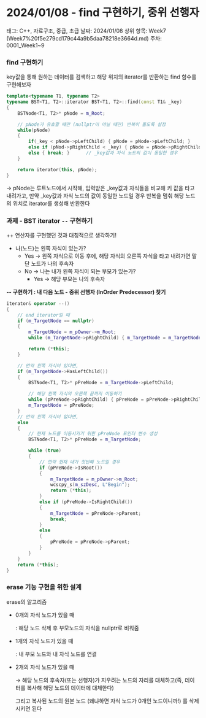 # 2024/01/08 - find 구현하기, 중위 선행자

태그: C++, 자료구조, 중급, 초급
날짜: 2024/01/08
상위 항목: Week7 (Week7%20f5e279cd179c44a9b5daa78218e3664d.md)
주차: 0001_Week1~9

### find 구현하기

key값을 통해 원하는 데이터를 검색하고 해당 위치의 iterator를 반환하는 find 함수를 구현해보자

```cpp
template<typename T1, typename T2>
typename BST<T1, T2>::iterator BST<T1, T2>::find(const T1& _key)
{
	BSTNode<T1, T2>* pNode = m_Root;

	// pNode가 유효할 때만 (nullptr이 아닐 때만) 반복이 돌도록 설정
	while(pNode)
	{
		if(_key < pNode->pLeftChild) { pNode = pNode->pLeftChild; }
		else if (pNod->pRightChild < _key) { pNode = pNode->pRightChild; }
		else { break; }      // _key값과 자식 노드의 값이 동일한 경우
	}

	return iterator(this, pNode);
}
```

→ pNode는 루트노드에서 시작해, 입력받은 _key값과 자식들을 비교해 키 값을 타고 내려가고, 만약 _key값과 자식 노드의 값이 동일한 노드일 경우 반복을 멈춰 해당 노드의 위치로 iterator를 생성해 반환한다

### 과제 - BST iterator `--` 구현하기

++ 연산자를 구현했던 것과 대칭적으로 생각하기!

- 나(노드)는 왼쪽 자식이 있는가?
    - Yes → 왼쪽 자식으로 이동 후에, 해당 자식의 오른쪽 자식을 타고 내려가면 말단 노드가 나의 후속자
    - No → 나는 내가 왼쪽 자식이 되는 부모가 있는가?
        - Yes → 해당 부모는 나의 후속자

**-- 구현하기 : 내 다음 노드 - 중위 선행자 (InOrder Predecessor) 찾기**

```cpp
iterator& operator --()
{
	// end iterator일 때
	if (m_TargetNode == nullptr)
	{
		m_TargetNode = m_pOwner->m_Root;
		while (m_TargetNode->pRightChild) { m_TargetNode = m_TargetNode->pRightChild; }

		return (*this);
	}

	// 만약 왼쪽 자식이 있다면,
	if (m_TargetNode->HasLeftChild())
	{
		BSTNode<T1, T2>* pPreNode = m_TargetNode->pLeftChild;

		// 해당 왼쪽 자식의 오른쪽 끝까지 이동하기
		while (pPreNode->pRightChild) { pPreNode = pPreNode->pRightChild; }
		m_TargetNode = pPreNode;
	}
	// 만약 왼쪽 자식이 없다면,
	else
	{
		// 현재 노드를 이동시키기 위한 pPreNode 포인터 변수 생성
		BSTNode<T1, T2>* pPreNode = m_TargetNode;

		while (true)
		{
			// 만약 현재 내가 첫번째 노드일 경우
			if (pPreNode->IsRoot())
			{
				m_TargetNode = m_pOwner->m_Root;
				wcscpy_s(m_szDesc, L"Begin");
				return (*this);
			}
			else if (pPreNode->IsRightChild())
			{
				m_TargetNode = pPreNode->pParent;
				break;
			}
			else
			{
				pPreNode = pPreNode->pParent;
			}
		}
	}
	return (*this);
}
```

### erase 기능 구현을 위한 설계

erase의 알고리즘

- 0개의 자식 노드가 있을 때
    
    : 해당 노드 삭제 후 부모노드의 자식을 nullptr로 비워줌
    
- 1개의 자식 노드가 있을 때
    
    : 내 부모 노드와 내 자식 노드를 연결
    
- 2개의 자식 노드가 있을 때
    
    → 해당 노드의 후속자(또는 선행자)가 지우려는 노드의 자리를 대체하고(즉, 데이터를 복사해 해당 노드의 데이터에 대체한다)
    
    그리고 복사된 노드의 원본 노드 (왜냐하면 자식 노드가 0개인 노드이니까!) 를 삭제시키면 된다